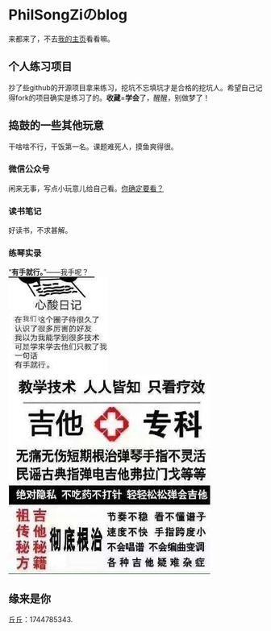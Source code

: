 # PhilSongZiのblog
来都来了，不去[我的主页](https://github.com/PhilSongZi)看看嘛。

## 个人练习项目
抄了些github的开源项目拿来练习，挖坑不忘填坑才是合格的挖坑人。希望自己记得fork的项目确实是练习了的。**收藏**=**学会**了，醒醒，别做梦了！

## 捣鼓的一些其他玩意
干啥啥不行，干饭第一名。课题难死人，摸鱼爽得很。

### 微信公众号
闲来无事，写点小玩意儿给自己看。[你确定要看？](https://mp.weixin.qq.com/s/Eag53muocKlOtmRS72iHhQ)

### 读书笔记
好读书，不求甚解。  

### 练琴实录
“**有手就行。**”——我手呢？  
![有手就行](./images/心酸日记-有手就行.jpg)  
![吉他专科](./images/吉他专科.jpg)  


## 缘来是你
丘丘：1744785343.
